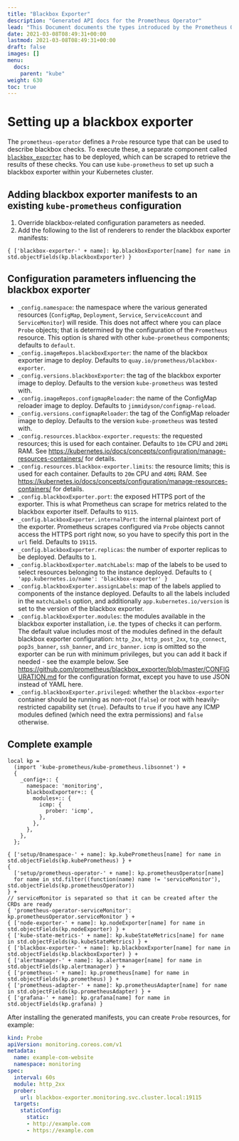 ```yaml
---
title: "Blackbox Exporter"
description: "Generated API docs for the Prometheus Operator"
lead: "This Document documents the types introduced by the Prometheus Operator to be consumed by users."
date: 2021-03-08T08:49:31+00:00
lastmod: 2021-03-08T08:49:31+00:00
draft: false
images: []
menu:
  docs:
    parent: "kube"
weight: 630
toc: true
---
```


# Setting up a blackbox exporter

The `prometheus-operator` defines a `Probe` resource type that can be used to describe blackbox checks. To execute these, a separate component called [`blackbox_exporter`](https://github.com/prometheus/blackbox_exporter) has to be deployed, which can be scraped to retrieve the results of these checks. You can use `kube-prometheus` to set up such a blackbox exporter within your Kubernetes cluster.

## Adding blackbox exporter manifests to an existing `kube-prometheus` configuration

1. Override blackbox-related configuration parameters as needed.
2. Add the following to the list of renderers to render the blackbox exporter manifests:
```jsonnet
{ ['blackbox-exporter-' + name]: kp.blackboxExporter[name] for name in std.objectFields(kp.blackboxExporter) }
```

## Configuration parameters influencing the blackbox exporter

* `_config.namespace`: the namespace where the various generated resources (`ConfigMap`, `Deployment`, `Service`, `ServiceAccount` and `ServiceMonitor`) will reside. This does not affect where you can place `Probe` objects; that is determined by the configuration of the `Prometheus` resource. This option is shared with other `kube-prometheus` components; defaults to `default`.
* `_config.imageRepos.blackboxExporter`: the name of the blackbox exporter image to deploy. Defaults to `quay.io/prometheus/blackbox-exporter`.
* `_config.versions.blackboxExporter`: the tag of the blackbox exporter image to deploy. Defaults to the version `kube-prometheus` was tested with.
* `_config.imageRepos.configmapReloader`: the name of the ConfigMap reloader image to deploy. Defaults to `jimmidyson/configmap-reload`.
* `_config.versions.configmapReloader`: the tag of the ConfigMap reloader image to deploy. Defaults to the version `kube-prometheus` was tested with.
* `_config.resources.blackbox-exporter.requests`: the requested resources; this is used for each container. Defaults to `10m` CPU and `20Mi` RAM. See https://kubernetes.io/docs/concepts/configuration/manage-resources-containers/ for details.
* `_config.resources.blackbox-exporter.limits`: the resource limits; this is used for each container. Defaults to `20m` CPU and `40Mi` RAM. See https://kubernetes.io/docs/concepts/configuration/manage-resources-containers/ for details.
* `_config.blackboxExporter.port`: the exposed HTTPS port of the exporter. This is what Prometheus can scrape for metrics related to the blackbox exporter itself. Defaults to `9115`.
* `_config.blackboxExporter.internalPort`: the internal plaintext port of the exporter. Prometheus scrapes configured via `Probe` objects cannot access the HTTPS port right now, so you have to specify this port in the `url` field. Defaults to `19115`.
* `_config.blackboxExporter.replicas`: the number of exporter replicas to be deployed. Defaults to `1`.
* `_config.blackboxExporter.matchLabels`: map of the labels to be used to select resources belonging to the instance deployed. Defaults to `{ 'app.kubernetes.io/name': 'blackbox-exporter' }`
* `_config.blackboxExporter.assignLabels`: map of the labels applied to components of the instance deployed. Defaults to all the labels included in the `matchLabels` option, and additionally `app.kubernetes.io/version` is set to the version of the blackbox exporter.
* `_config.blackboxExporter.modules`: the modules available in the blackbox exporter installation, i.e. the types of checks it can perform. The default value includes most of the modules defined in the default blackbox exporter configuration: `http_2xx`, `http_post_2xx`, `tcp_connect`, `pop3s_banner`, `ssh_banner`, and `irc_banner`. `icmp` is omitted so the exporter can be run with minimum privileges, but you can add it back if needed - see the example below. See https://github.com/prometheus/blackbox_exporter/blob/master/CONFIGURATION.md for the configuration format, except you have to use JSON instead of YAML here.
* `_config.blackboxExporter.privileged`: whether the `blackbox-exporter` container should be running as non-root (`false`) or root with heavily-restricted capability set (`true`). Defaults to `true` if you have any ICMP modules defined (which need the extra permissions) and `false` otherwise.

## Complete example

```jsonnet
local kp =
  (import 'kube-prometheus/kube-prometheus.libsonnet') +
  {
    _config+:: {
      namespace: 'monitoring',
      blackboxExporter+:: {
        modules+:: {
          icmp: {
            prober: 'icmp',
          },
        },
      },
    },
  };

{ ['setup/0namespace-' + name]: kp.kubePrometheus[name] for name in std.objectFields(kp.kubePrometheus) } +
{
  ['setup/prometheus-operator-' + name]: kp.prometheusOperator[name]
  for name in std.filter((function(name) name != 'serviceMonitor'), std.objectFields(kp.prometheusOperator))
} +
// serviceMonitor is separated so that it can be created after the CRDs are ready
{ 'prometheus-operator-serviceMonitor': kp.prometheusOperator.serviceMonitor } +
{ ['node-exporter-' + name]: kp.nodeExporter[name] for name in std.objectFields(kp.nodeExporter) } +
{ ['kube-state-metrics-' + name]: kp.kubeStateMetrics[name] for name in std.objectFields(kp.kubeStateMetrics) } +
{ ['blackbox-exporter-' + name]: kp.blackboxExporter[name] for name in std.objectFields(kp.blackboxExporter) } +
{ ['alertmanager-' + name]: kp.alertmanager[name] for name in std.objectFields(kp.alertmanager) } +
{ ['prometheus-' + name]: kp.prometheus[name] for name in std.objectFields(kp.prometheus) } +
{ ['prometheus-adapter-' + name]: kp.prometheusAdapter[name] for name in std.objectFields(kp.prometheusAdapter) } +
{ ['grafana-' + name]: kp.grafana[name] for name in std.objectFields(kp.grafana) }
```

After installing the generated manifests, you can create `Probe` resources, for example:

```yaml
kind: Probe
apiVersion: monitoring.coreos.com/v1
metadata:
  name: example-com-website
  namespace: monitoring
spec:
  interval: 60s
  module: http_2xx
  prober:
    url: blackbox-exporter.monitoring.svc.cluster.local:19115
  targets:
    staticConfig:
      static:
      - http://example.com
      - https://example.com
```
